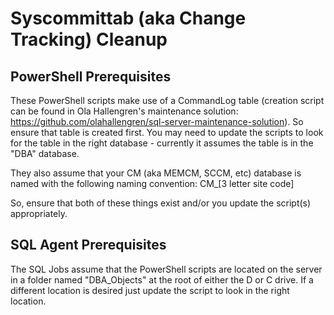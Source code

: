 # Syscommittab (aka Change Tracking) Cleanup

## PowerShell Prerequisites
These PowerShell scripts make use of a CommandLog table (creation script can be found in Ola Hallengren's maintenance solution: https://github.com/olahallengren/sql-server-maintenance-solution). So ensure that table is created first. You may need to update the scripts to look for the table in the right database - currently it assumes the table is in the "DBA" database.

They also assume that your CM (aka MEMCM, SCCM, etc) database is named with the following naming convention: CM_[3 letter site code] 

So, ensure that both of these things exist and/or you update the script(s) appropriately.

## SQL Agent Prerequisites
The SQL Jobs assume that the PowerShell scripts are located on the server in a folder named "DBA_Objects" at the root of either the D or C drive. If a different location is desired just update the script to look in the right location.

